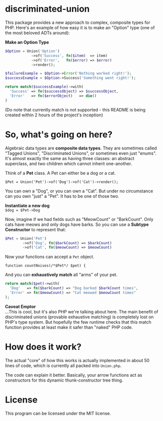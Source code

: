 # discriminated-union
This package  provides a new approach to complex, composite types for PHP. Here's an example of how easy it is to make an "Option"
type (one of the most beloved ADTs around):

**Make an Option Type**
```php
$Option = Union('Option')
            ->of('Success', fn($item)  => item)
            ->of('Error',   fn($error) => $error)
            ->render();

$failureExample = $Option->Error('Nothing worked right!');
$successExample = $Option->Success('Something went right!');

return match($successExample)->with(
  'Success' => fn($successObject) => $successObject,
  'Error'   => fn($errorObject)   => die()
)
```
(Do note that currently match is not supported - this README is being created within 2 hours of the project's inception)

# So, what's going on here?
Algebraic data types are **composite data types**. They are sometimes called "Tagged Unions", "Discriminated Unions", or sometimes
even just "enums". It's almost exactly the same as having three classes: an abstract superclass, and two children which cannot
inherit one-another.

Think of a **Pet** class. A Pet can either be a dog or a cat.

`$Pet = Union('Pet')->of('Dog')->of('Cat')->render();`

You can own a "Dog", or you can own a "Cat". But under no circumstance can you own "just" a "Pet". It has to be one of those
two.

**Instantiate a new dog**  
`$dog = $Pet->Dog`

Now, imagine if we had fields such as "MeowCount" or "BarkCount". Only cats have meows and only dogs have barks. So you
can use a **Subtype Constructor** to represent that:

```php
$Pet = Union('Pet')
        ->of('Dog', fn($barkCount) => $barkCount)
        ->of('Cat', fn($meowCount) => $meowCount)
```

Now your functions can accept a `Pet` object.

`function countNoises(/*$Pet*/ $pet) {`

And you can **exhaustively match** all "arms" of your pet.

```php
return match($pet)->with(
  'Dog'   => fn($barkCount) => "Dog barked $barkCount times",
  'Error' => fn($meowCount) => "Cat meowed $meowCount times"
);
```

**Caveat Emptor**  
...This is cool, but it's also PHP we're talking about here. The main benefit of discriminated unions (provable exhaustive matching)
is completely lost on PHP's type system. But hopefully the few runtime checks that this match function provides at least
make it safer than "naked" PHP code.

# How does it work?
The actual "core" of how this works is actually implemented in about 50 lines of code, which is currently all packed into `Union.php`.

The code can explain it better. Basically, your arrow functions act as constructors for this dynamic thunk-constructor tree thing.

# License
This program can be licensed under the MIT license.
